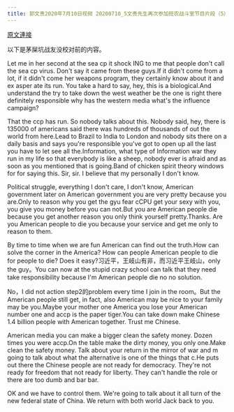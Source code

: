 ```yaml
---
title: 郭文贵2020年7月10日视频 20200710_5文贵先生再次参加班农战斗室节目片段（5）
---
```


[原文連接](https://gnews.org/ThreadView/53479404)

以下是茅屎坑战友没校对前的内容。

  Let me in her second at the sea cp it shock ING to me that people don&#39;t call the sea cp virus. Don&#39;t say it came from these guys.If it didn&#39;t come from a lot, if it didn&#39;t come her weapons program, they certainly know about it and ex asper ate its run. You take a hard to say, hey, this is a biological.And understand the try to take down the west weather be the one is right there definitely responsible why has the western media what&#39;s the influence campaign?

  That the ccp has run. So nobody talks about this. Nobody said, hey, there is 135000 of americans said there was hundreds of thousands of out the world from here.Lead to Brazil to India to London and nobody sits there on a daily basis and says you&#39;re responsible you&#39;ve got to open up all the last you have to let see all the.Information, what type of Information war they run in my life so that everybody is like a sheep, nobody ever is afraid and as soon as you mentioned that is going.Band of chicken spirit theory windows for for saying this. Sir, sir. I believe that my personally I don&#39;t know.

  Political struggle, everything I don&#39;t care, I don&#39;t know, American government later on American government you are very pretty because you are.Only to reason why you get the gyu fear cCPU get your sexy with you, you give you money before you can not.But you are American people die because you get another reason you only think yourself pretty.Thanks. Are you American people to die you because your service and get me only to reason to them.

  By time to time when we are fun American can find out the truth.How can solve the corner in the America? How can people American people to die for people to die? Does it easy?习近平，王岐山有非，而习近平王岐山，only the guy。You can now at the stupid crazy school can talk that they need take responsibility because I&#39;m American people die no no solution.

  No，I did not action step2的problem every time I join in the room。But the American people still get, in fact, also American may be nice to your family may be you.Maybe your mother one America you lose your American number one and accp is the paper tiger.You can take down make Chinese 1.4 billion people with American together. Trust me Chinese.

  American media you can make a bigger clean the safety money. Dozen times you were accp.On the table make the dirty money, you only one.Make clean the safety money. Talk about your return in the mirror of war and m going to talk about what the alternative is one of the things that c.He puts out there the Chinese people are not ready for democracy. They&#39;re not ready for freedom that not ready for liberty. They can&#39;t handle the role or there are too dumb and bar bar.

  OK and we have to control them. We&#39;re going to talk about it all turn of the new federal state of China. We return with both world Jack back to you.
